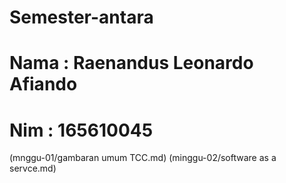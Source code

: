 # Semester-antara
# Nama : Raenandus Leonardo Afiando
# Nim  : 165610045
 (mnggu-01/gambaran umum TCC.md)
(minggu-02/software as a servce.md) 
